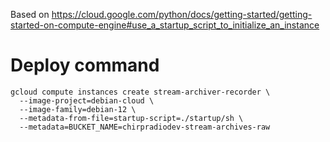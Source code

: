 Based on https://cloud.google.com/python/docs/getting-started/getting-started-on-compute-engine#use_a_startup_script_to_initialize_an_instance

# Deploy command
```
gcloud compute instances create stream-archiver-recorder \
  --image-project=debian-cloud \
  --image-family=debian-12 \
  --metadata-from-file=startup-script=./startup/sh \
  --metadata=BUCKET_NAME=chirpradiodev-stream-archives-raw
```